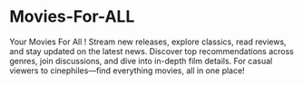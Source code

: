 # Movies-For-ALL
Your Movies For All ! Stream new releases, explore classics, read reviews, and stay updated on the latest news. Discover top recommendations across genres, join discussions, and dive into in-depth film details. For casual viewers to cinephiles—find everything movies, all in one place!

